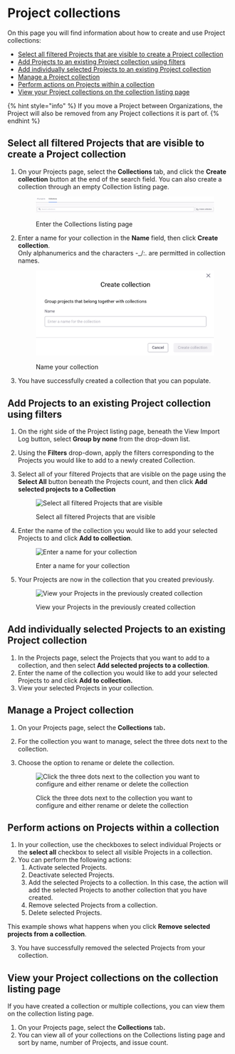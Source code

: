 # Project collections

On this page you will find information about how to create and use Project collections:

* [Select all filtered Projects that are visible to create a Project collection](project-collections.md#select-all-filtered-projects-that-are-visible-to-create-a-project-collection)
* [Add Projects to an existing Project collection using filters](project-collections.md#add-projects-to-an-existing-project-collection-using-filters)
* [Add individually selected Projects to an existing Project collection](project-collections.md#add-individually-selected-projects-to-an-existing-project-collection)
* [Manage a Project collection](project-collections.md#manage-a-project-collection)
* [Perform actions on Projects within a collection](project-collections.md#perform-actions-on-projects-within-a-collection)
* [View your Project collections on the collection listing page](project-collections.md#view-your-project-collections-on-the-collection-listing-page)

{% hint style="info" %}
If you move a Project between Organizations, the Project will also be removed from any Project collections it is part of.
{% endhint %}

## Select all filtered Projects that are visible to create a Project collection

1.  On your Projects page, select the **Collections** tab, and click the  **Create collection** button at the end of the search field. You can also create a collection through an empty Collection listing page.

    <figure><img src="../../../.gitbook/assets/collections-select-projects.png" alt="Enter the Collections listing page"><figcaption><p>Enter the Collections listing page</p></figcaption></figure>
2.  Enter a name for your collection in the **Name** field, then click **Create collection**.\
    Only alphanumerics and the characters -\_/:. are permitted in collection names.

    <figure><img src="../../../.gitbook/assets/name-collection-projects.png" alt="Name your collection" width="563"><figcaption><p>Name your collection</p></figcaption></figure>
3. You have successfully created a collection that you can populate.

## Add Projects to an existing Project collection using filters

1. On the right side of the Project listing page, beneath the View Import Log button, select **Group by none** from the drop-down list.
2. Using the **Filters** drop-down, apply the filters corresponding to the Projects you would like to add to a newly created Collection.&#x20;
3.  Select all of your filtered Projects that are visible on the page using the **Select All** button beneath the Projects count, and then click **Add selected projects to a Collection**

    <figure><img src="../../../.gitbook/assets/Screenshot 2023-11-14 at 12.06.26.png" alt="Select all filtered Projects that are visible"><figcaption><p>Select all filtered Projects that are visible</p></figcaption></figure>
4.  Enter the name of the collection you would like to add your selected Projects to and click **Add to collection**.

    <figure><img src="../../../.gitbook/assets/Screenshot 2023-11-14 at 12.07.14.png" alt="Enter a name for your collection"><figcaption><p>Enter a name for your collection</p></figcaption></figure>
5.  Your Projects are now in the collection that you created previously.&#x20;

    <figure><img src="../../../.gitbook/assets/Screenshot 2023-11-14 at 12.07.51.png" alt="View your Projects in the previously created collection"><figcaption><p>View your Projects in the previously created collection</p></figcaption></figure>

## Add individually selected Projects to an existing Project collection

1. In the Projects page, select the Projects that you want to add to a collection, and then select **Add selected projects to a collection**. &#x20;
2. Enter the name of the collection you would like to add your selected Projects to and click **Add to collection.**&#x20;
3. View your selected Projects in your collection.&#x20;

## Manage a Project collection&#x20;

1. On your Projects page, select the **Collections** ta&#x62;**.**
2. For the collection you want to manage, select the three dots next to the collection.
3.  Choose the option to rename or delete the collection.&#x20;

    <figure><img src="../../../.gitbook/assets/Screenshot 2023-11-14 at 12.12.58.png" alt="Click the three dots next to the collection you want to configure and either rename or delete the collection"><figcaption><p>Click the three dots next to the collection you want to configure and either rename or delete the collection</p></figcaption></figure>

## Perform actions on Projects within a collection&#x20;

1. In your collection, use the checkboxes to select individual Projects or the **select all** checkbox to select all visible Projects in a collection.&#x20;
2. You can perform the following actions:
   1. Activate selected Projects.
   2. Deactivate selected Projects.
   3. Add the selected Projects to a collection. In this case, the action will add the selected Projects to another collection that you have created.
   4. Remove selected Projects from a collection.&#x20;
   5. Delete selected Projects.

This example shows what happens when you click **Remove selected projects from a collection**.

3. You have successfully removed the selected Projects from your collection. &#x20;

## View your Project collections on the collection listing page

If you have created a collection or multiple collections, you can view them on the collection listing page.&#x20;

1. On your Projects page, select the **Collections** ta&#x62;**.**
2. You can view all of your collections on the Collections listing page and sort by name, number of Projects, and issue count.&#x20;
